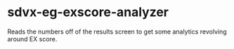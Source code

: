 # sdvx-eg-exscore-analyzer
Reads the numbers off of the results screen to get some analytics revolving around EX score.
